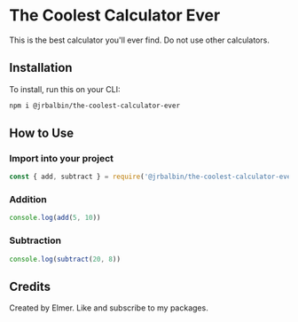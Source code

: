 # The Coolest Calculator Ever

This is the best calculator you'll ever find. Do not use other calculators.

## Installation

To install, run this on your CLI:

```bash
npm i @jrbalbin/the-coolest-calculator-ever
```

## How to Use

### Import into your project

```js
const { add, subtract } = require('@jrbalbin/the-coolest-calculator-ever')
```

### Addition

```js
console.log(add(5, 10))
```

### Subtraction

```js
console.log(subtract(20, 8))
```

## Credits

Created by Elmer. Like and subscribe to my packages.
